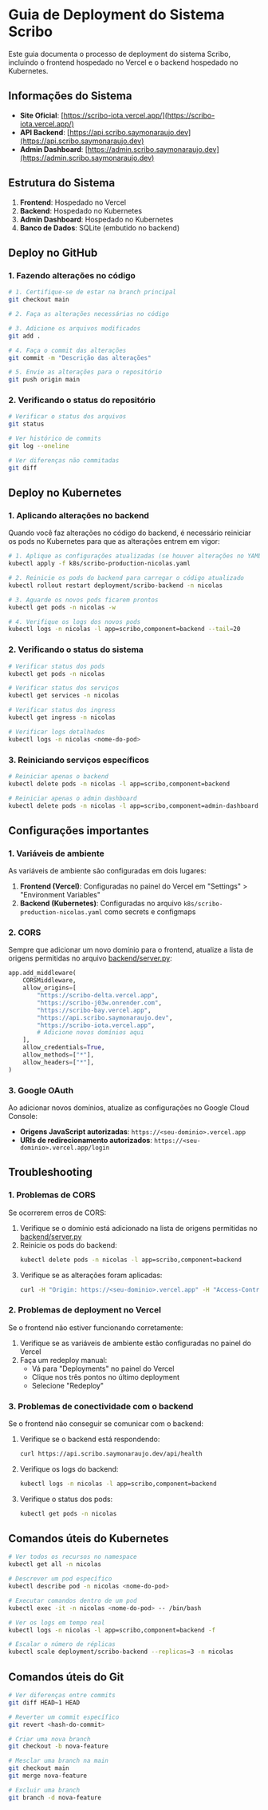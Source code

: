 # Guia de Deployment do Sistema Scribo

Este guia documenta o processo de deployment do sistema Scribo, incluindo o frontend hospedado no Vercel e o backend hospedado no Kubernetes.

## Informações do Sistema

- **Site Oficial**: [https://scribo-iota.vercel.app/](https://scribo-iota.vercel.app/)
- **API Backend**: [https://api.scribo.saymonaraujo.dev](https://api.scribo.saymonaraujo.dev)
- **Admin Dashboard**: [https://admin.scribo.saymonaraujo.dev](https://admin.scribo.saymonaraujo.dev)

## Estrutura do Sistema

1. **Frontend**: Hospedado no Vercel
2. **Backend**: Hospedado no Kubernetes
3. **Admin Dashboard**: Hospedado no Kubernetes
4. **Banco de Dados**: SQLite (embutido no backend)

## Deploy no GitHub

### 1. Fazendo alterações no código

```bash
# 1. Certifique-se de estar na branch principal
git checkout main

# 2. Faça as alterações necessárias no código

# 3. Adicione os arquivos modificados
git add .

# 4. Faça o commit das alterações
git commit -m "Descrição das alterações"

# 5. Envie as alterações para o repositório
git push origin main
```

### 2. Verificando o status do repositório

```bash
# Verificar o status dos arquivos
git status

# Ver histórico de commits
git log --oneline

# Ver diferenças não commitadas
git diff
```

## Deploy no Kubernetes

### 1. Aplicando alterações no backend

Quando você faz alterações no código do backend, é necessário reiniciar os pods no Kubernetes para que as alterações entrem em vigor:

```bash
# 1. Aplique as configurações atualizadas (se houver alterações no YAML)
kubectl apply -f k8s/scribo-production-nicolas.yaml

# 2. Reinicie os pods do backend para carregar o código atualizado
kubectl rollout restart deployment/scribo-backend -n nicolas

# 3. Aguarde os novos pods ficarem prontos
kubectl get pods -n nicolas -w

# 4. Verifique os logs dos novos pods
kubectl logs -n nicolas -l app=scribo,component=backend --tail=20
```

### 2. Verificando o status do sistema

```bash
# Verificar status dos pods
kubectl get pods -n nicolas

# Verificar status dos serviços
kubectl get services -n nicolas

# Verificar status dos ingress
kubectl get ingress -n nicolas

# Verificar logs detalhados
kubectl logs -n nicolas <nome-do-pod>
```

### 3. Reiniciando serviços específicos

```bash
# Reiniciar apenas o backend
kubectl delete pods -n nicolas -l app=scribo,component=backend

# Reiniciar apenas o admin dashboard
kubectl delete pods -n nicolas -l app=scribo,component=admin-dashboard
```

## Configurações importantes

### 1. Variáveis de ambiente

As variáveis de ambiente são configuradas em dois lugares:

1. **Frontend (Vercel)**: Configuradas no painel do Vercel em "Settings" > "Environment Variables"
2. **Backend (Kubernetes)**: Configuradas no arquivo `k8s/scribo-production-nicolas.yaml` como secrets e configmaps

### 2. CORS

Sempre que adicionar um novo domínio para o frontend, atualize a lista de origens permitidas no arquivo [backend/server.py](file:///c:/Users/Nicolas/ENEM/backend/server.py):

```python
app.add_middleware(
    CORSMiddleware,
    allow_origins=[
        "https://scribo-delta.vercel.app",
        "https://scribo-j03w.onrender.com",
        "https://scribo-bay.vercel.app",
        "https://api.scribo.saymonaraujo.dev",
        "https://scribo-iota.vercel.app",
        # Adicione novos domínios aqui
    ],
    allow_credentials=True,
    allow_methods=["*"],
    allow_headers=["*"],
)
```

### 3. Google OAuth

Ao adicionar novos domínios, atualize as configurações no Google Cloud Console:

- **Origens JavaScript autorizadas**: `https://<seu-dominio>.vercel.app`
- **URIs de redirecionamento autorizados**: `https://<seu-dominio>.vercel.app/login`

## Troubleshooting

### 1. Problemas de CORS

Se ocorrerem erros de CORS:

1. Verifique se o domínio está adicionado na lista de origens permitidas no [backend/server.py](file:///c:/Users/Nicolas/ENEM/backend/server.py)
2. Reinicie os pods do backend:
   ```bash
   kubectl delete pods -n nicolas -l app=scribo,component=backend
   ```
3. Verifique se as alterações foram aplicadas:
   ```bash
   curl -H "Origin: https://<seu-dominio>.vercel.app" -H "Access-Control-Request-Method: POST" -H "Access-Control-Request-Headers: Content-Type" -X OPTIONS https://api.scribo.saymonaraujo.dev/api/auth/google -v
   ```

### 2. Problemas de deployment no Vercel

Se o frontend não estiver funcionando corretamente:

1. Verifique se as variáveis de ambiente estão configuradas no painel do Vercel
2. Faça um redeploy manual:
   - Vá para "Deployments" no painel do Vercel
   - Clique nos três pontos no último deployment
   - Selecione "Redeploy"

### 3. Problemas de conectividade com o backend

Se o frontend não conseguir se comunicar com o backend:

1. Verifique se o backend está respondendo:
   ```bash
   curl https://api.scribo.saymonaraujo.dev/api/health
   ```
2. Verifique os logs do backend:
   ```bash
   kubectl logs -n nicolas -l app=scribo,component=backend
   ```
3. Verifique o status dos pods:
   ```bash
   kubectl get pods -n nicolas
   ```

## Comandos úteis do Kubernetes

```bash
# Ver todos os recursos no namespace
kubectl get all -n nicolas

# Descrever um pod específico
kubectl describe pod -n nicolas <nome-do-pod>

# Executar comandos dentro de um pod
kubectl exec -it -n nicolas <nome-do-pod> -- /bin/bash

# Ver os logs em tempo real
kubectl logs -n nicolas -l app=scribo,component=backend -f

# Escalar o número de réplicas
kubectl scale deployment/scribo-backend --replicas=3 -n nicolas
```

## Comandos úteis do Git

```bash
# Ver diferenças entre commits
git diff HEAD~1 HEAD

# Reverter um commit específico
git revert <hash-do-commit>

# Criar uma nova branch
git checkout -b nova-feature

# Mesclar uma branch na main
git checkout main
git merge nova-feature

# Excluir uma branch
git branch -d nova-feature
```